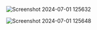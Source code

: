 

![Screenshot 2024-07-01 125632](https://github.com/sumitvarshneymca2023/hospitalManagement/assets/146240252/c113bdd9-77c0-47a0-a9d5-da6ca17081f2)


![Screenshot 2024-07-01 125648](https://github.com/sumitvarshneymca2023/hospitalManagement/assets/146240252/af77a86d-ee34-44dd-9de4-084582263b74)
